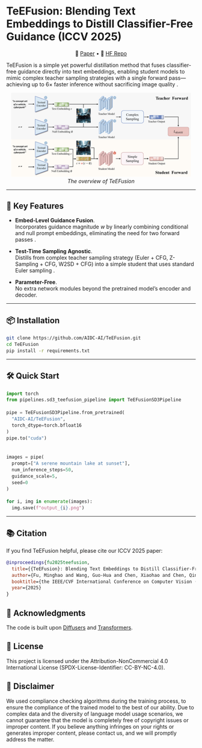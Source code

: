 # TeEFusion: Blending Text Embeddings to Distill Classifier-Free Guidance (ICCV 2025)

<p align="center"> 
📝 <a href="https://arxiv.org/abs/2502.12579" target="_blank">Paper</a> • 🤗 <a href="https://huggingface.co/AIDC-AI/TeEFusion" target="_blank">HF Repo</a> 
</p>


TeEFusion is a simple yet powerful distillation method that fuses classifier-free guidance directly into text embeddings, enabling student models to mimic complex teacher sampling strategies with a single forward pass—achieving up to 6× faster inference without sacrificing image quality .


<p align="center">
  <img src="imgs/network.png" alt="The overview of TeEFusion" width="95%">
  <br>
  <em>The overview of TeEFusion</em>
</p>

---

## 🚀 Key Features

* **Embed-Level Guidance Fusion**.  
  Incorporates guidance magnitude *w* by linearly combining conditional and null prompt embeddings, eliminating the need for two forward passes .

* **Test-Time Sampling Agnostic**.  
  Distills from complex teacher sampling strategy (Euler + CFG, Z-Sampling + CFG, W2SD + CFG) into a simple student that uses standard Euler sampling .

* **Parameter-Free**.  
  No extra network modules beyond the pretrained model’s encoder and decoder.

---

## 📦 Installation

```bash
git clone https://github.com/AIDC-AI/TeEFusion.git
cd TeEFusion
pip install -r requirements.txt
```

---

## 🛠️ Quick Start

```python
import torch
from pipelines.sd3_teefusion_pipeline import TeEFusionSD3Pipeline

pipe = TeEFusionSD3Pipeline.from_pretrained(
  "AIDC-AI/TeEFusion",
  torch_dtype=torch.bfloat16
)
pipe.to("cuda")


images = pipe(
  prompt=["A serene mountain lake at sunset"],
  num_inference_steps=50,
  guidance_scale=5,
  seed=0
)

for i, img in enumerate(images):
  img.save(f"output_{i}.png")
```

---

## 📚 Citation

If you find TeEFusion helpful, please cite our ICCV 2025 paper:

```bibtex
@inproceedings{fu2025teefusion,
  title={{TeEFusion}: Blending Text Embeddings to Distill Classifier-Free Guidance},
  author={Fu, Minghao and Wang, Guo-Hua and Chen, Xiaohao and Chen, Qing-Guo and Xu, Zhao and Luo, Weihua and Zhang, Kaifu},
  booktitle={the IEEE/CVF International Conference on Computer Vision (ICCV)},
  year={2025}
}
```

## 🙏 Acknowledgments

The code is built upon [Diffusers](https://github.com/huggingface/diffusers) and [Transformers](https://github.com/huggingface/transformers).

## 📄 License

This project is licensed under the Attribution-NonCommercial 4.0 International License (SPDX-License-Identifier: CC-BY-NC-4.0). 

## 🚨 Disclaimer

We used compliance checking algorithms during the training process, to ensure the compliance of the trained model to the best of our ability. Due to complex data and the diversity of language model usage scenarios, we cannot guarantee that the model is completely free of copyright issues or improper content. If you believe anything infringes on your rights or generates improper content, please contact us, and we will promptly address the matter.
